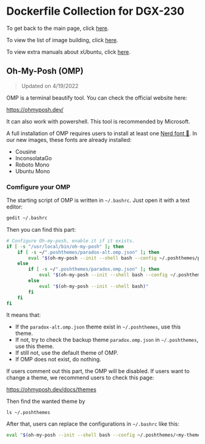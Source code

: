 # Dockerfile Collection for DGX-230

To get back to the main page, click [here](../index).

To view the list of image building, click [here](../dockerlist).

To view extra manuals about xUbuntu, click [here](../manual-xubuntu).

## Oh-My-Posh (OMP)

> Updated on 4/19/2022

OMP is a terminal beautify tool. You can check the official website here:

https://ohmyposh.dev/

It can also work with powershell. This tool is recommended by Microsoft.

A full installation of OMP requires users to install at least one [Nerd font :link:](https://www.nerdfonts.com/). In our new images, these fonts are already installed:

* Cousine
* InconsolataGo
* Roboto Mono
* Ubuntu Mono

### Comfigure your OMP

The starting script of OMP is written in `~/.bashrc`. Just open it with a text editor:

```bash
gedit ~/.bashrc
```

Then you can find this part:

```bash
# Configure Oh-my-posh, enable it if it exists.
if [ -s "/usr/local/bin/oh-my-posh" ]; then
    if [ -s ~/".poshthemes/paradox-alt.omp.json" ]; then
    	eval "$(oh-my-posh --init --shell bash --config ~/.poshthemes/paradox-alt.omp.json)"
    else
        if [ -s ~/".poshthemes/paradox.omp.json" ]; then
            eval "$(oh-my-posh --init --shell bash --config ~/.poshthemes/paradox.omp.json)"
        else
            eval "$(oh-my-posh --init --shell bash)"
        fi
    fi
fi
```

It means that:

* If the `paradox-alt.omp.json` theme exist in `~/.poshthemes`, use this theme.
* If not, try to check the backup theme `paradox.omp.json` in `~/.poshthemes`, use this theme.
* If still not, use the default theme of OMP.
* If OMP does not exist, do nothing.

If users comment out this part, the OMP will be disabled. If users want to change a theme, we recommend users to check this page:

https://ohmyposh.dev/docs/themes

Then find the wanted theme by

```
ls ~/.poshthemes
```

After that, users can replace the configurations in `~/.bashrc` like this:

```bash
eval "$(oh-my-posh --init --shell bash --config ~/.poshthemes/<my-theme>.omp.json)"
```
